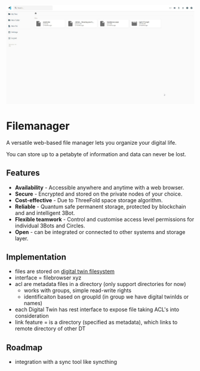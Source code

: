 ![](img/filemanager.jpg)

# Filemanager

A versatile web-based file manager lets you organize your digital life.

You can store up to a petabyte of information and data can never be lost.

## Features 

- **Availability** - Accessible anywhere and anytime with a web browser.
- **Secure** - Encrypted and stored on the private nodes of your choice.
- **Cost-effective** - Due to ThreeFold space storage algorithm.
- **Reliable** - Quantum safe permanent storage, protected by blockchain and and intelligent 3Bot.
- **Flexible teamwork** - Control and customise access level permissions for individual 3Bots and Circles.
- **Open** - can be integrated or connected to other systems and storage layer.  

## Implementation

- files are stored on [digital twin filesystem](threefold:dtfs)
- interface = filebrowser xyz
- acl are metadata files in a directory (only support directories for now)
  - works with groups, simple read-write rights
  - identificaiton based on groupId (in group we have digital twinIds or names)
- each Digital Twin has rest interface to expose file taking ACL's into consideration
- link feature = is a directory (specified as metadata), which links to remote directory of other DT

## Roadmap

- integration with a sync tool like syncthing